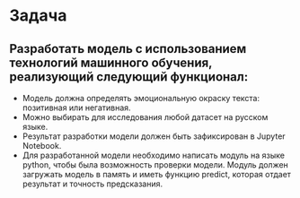 # Задача
## Разработать модель с использованием технологий машинного обучения, реализующий следующий функционал:
   * Модель должна определять эмоциональную окраску текста: позитивная или негативная.
   * Можно выбирать для исследования любой датасет на русском языке.
   * Результат разработки модели должен быть зафиксирован в Jupyter Notebook.
   * Для разработанной модели необходимо написать модуль на языке python, чтобы была возможность проверки модели. Модуль должен загружать модель в память и иметь функцию predict, которая отдает результат и точность предсказания.


## 
